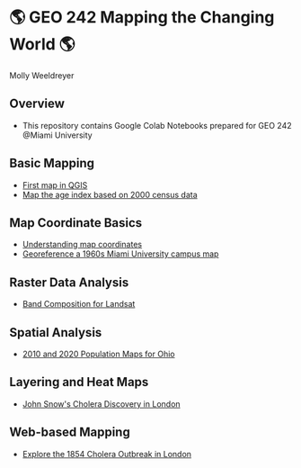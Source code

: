 # :earth_americas: GEO 242 Mapping the Changing World :earth_americas:

Molly Weeldreyer

## Overview
- This repository contains Google Colab Notebooks prepared for GEO 242 @Miami University

## Basic Mapping

- [First map in QGIS](https://github.com/mollymw/mollymw-gis-project-portfolio-geo242/blob/fc510570bac0fe2255cbf8e97e77baaf74a2d494/basic-mapping/North_American_River_Basins.ipynb)
- [Map the age index based on 2000 census data](https://github.com/mollymw/mollymw-gis-project-portfolio-geo242/blob/fc510570bac0fe2255cbf8e97e77baaf74a2d494/basic-mapping/Age_Index_Mapping.ipynb)

## Map Coordinate Basics

- [Understanding map coordinates](https://github.com/mollymw/mollymw-gis-project-portfolio-geo242/blob/fc510570bac0fe2255cbf8e97e77baaf74a2d494/map-coordinate-basics/Understanding_Coordinates.ipynb)
- [Georeference a 1960s Miami University campus map](https://github.com/mollymw/mollymw-gis-project-portfolio-geo242/blob/fc510570bac0fe2255cbf8e97e77baaf74a2d494/map-coordinate-basics/Georeferencing.ipynb)

## Raster Data Analysis
- [Band Composition for Landsat](https://github.com/mollymw/mollymw-gis-project-portfolio-geo242/blob/3105935460beea513067de2e6de9f6406f8d2f97/raster-data-analysis/Band_Composition_For_Landsat.ipynb)

## Spatial Analysis
- [2010 and 2020 Population Maps for Ohio](https://github.com/mollymw/mollymw-gis-project-portfolio-geo242/blob/03ed8ad6c890ba19a71c3716f8c7f31e0fbd9079/spatial-analysis/Maps%20of%202010%20and%202020%20Population%20Data%20for%20Ohio.ipynb)

## Layering and Heat Maps
- [John Snow's Cholera Discovery in London](https://github.com/mollymw/mollymw-gis-project-portfolio-geo242/blob/749d819c80ff1ea2748233c4e51f4352c662c3b3/layering-and-heat-maps/John%20Snow's%20Cholera%20Discovery%20in%20London.ipynb)

## Web-based Mapping
- [Explore the 1854 Cholera Outbreak in London](https://miamioh.maps.arcgis.com/home/item.html?id=886772f9aee84bad8c8928c57f826e62#overview)
